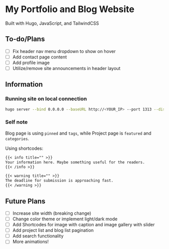 # My Portfolio and Blog Website

Built with Hugo, JavaScript, and TailwindCSS



## To-do/Plans

- [ ] Fix header nav menu dropdown to show on hover
- [ ] Add contact page content
- [ ] Add profile image
- [ ] Utilize/remove site announcements in header layout

## Information

### Running site on local connection

```bash
hugo server --bind 0.0.0.0 --baseURL http://<YOUR_IP> --port 1313 --disableFastRender
```

### Self note

Blog page is using `pinned` and `tags`, while Project page is `featured` and `categories`.

Using shortcodes:

```md
{{< info title="" >}}
Your information here. Maybe something useful for the readers.
{{< /info >}}

{{< warning title="" >}}
The deadline for submission is approaching fast.
{{< /warning >}}
```



## Future Plans

- [ ] Increase site width (breaking change)
- [ ] Change color theme or implement light/dark mode
- [ ] Add Shortcodes for image with caption and image gallery with slider
- [ ] Add project list and blog list pagination
- [ ] Add search functionality
- [ ] More animations!
